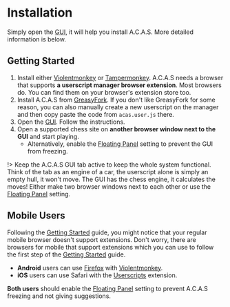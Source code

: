 # Installation

Simply open the <a target="_about" href="../">GUI</a>, it will help you install A.C.A.S. More detailed information is below.

## Getting Started

1. Install either [Violentmonkey](https://violentmonkey.github.io/) or [Tampermonkey](https://www.tampermonkey.net/). A.C.A.S needs a browser that supports **a userscript manager browser extension**. Most browsers do.  You can find them on your browser's extension store too.
2. Install A.C.A.S from [GreasyFork](https://greasyfork.org/en/scripts/459137-a-c-a-s-advanced-chess-assistance-system). If you don't like GreasyFork for some reason, you can also manually create a new userscript on the manager and then copy paste the code from `acas.user.js` there.
3. Open the <a target="_about" href="../">GUI</a>. Follow the instructions.
4. Open a supported chess site on **another browser window next to the GUI** and start playing.
    - Alternatively, enable the <a target="_about" href="../?shl=pip">Floating Panel</a> setting to prevent the GUI from freezing.

!> Keep the A.C.A.S GUI tab active to keep the whole system functional. Think of the tab as an engine of a car, the userscript alone is simply an empty hull, it won't move. The GUI has the chess engine, it calculates the moves! Either make two browser windows next to each other or use the <a target="_about" href="../?shl=pip">Floating Panel</a> setting.



## Mobile Users

Following the [Getting Started](#getting-started) guide, you might notice that your regular mobile browser doesn't support extensions. Don't worry, there are browsers for mobile that support extensions which you can use to follow the first step of the [Getting Started](#getting-started) guide.

- **Android** users can use [Firefox](https://play.google.com/store/apps/details?id=org.mozilla.firefox) with [Violentmonkey](https://addons.mozilla.org/en-US/firefox/addon/violentmonkey/).
- **iOS** users can use Safari with the [Userscripts](https://apps.apple.com/us/app/userscripts/id1463298887) extension.

**Both users** should enable the <a target="_about" href="../?shl=pip">Floating Panel</a> setting to prevent A.C.A.S freezing and not giving suggestions.